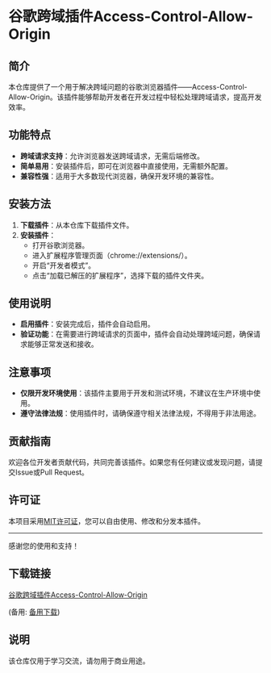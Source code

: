# 谷歌跨域插件Access-Control-Allow-Origin

## 简介
本仓库提供了一个用于解决跨域问题的谷歌浏览器插件——Access-Control-Allow-Origin。该插件能够帮助开发者在开发过程中轻松处理跨域请求，提高开发效率。

## 功能特点
- **跨域请求支持**：允许浏览器发送跨域请求，无需后端修改。
- **简单易用**：安装插件后，即可在浏览器中直接使用，无需额外配置。
- **兼容性强**：适用于大多数现代浏览器，确保开发环境的兼容性。

## 安装方法
1. **下载插件**：从本仓库下载插件文件。
2. **安装插件**：
   - 打开谷歌浏览器。
   - 进入扩展程序管理页面（chrome://extensions/）。
   - 开启“开发者模式”。
   - 点击“加载已解压的扩展程序”，选择下载的插件文件夹。

## 使用说明
- **启用插件**：安装完成后，插件会自动启用。
- **验证功能**：在需要进行跨域请求的页面中，插件会自动处理跨域问题，确保请求能够正常发送和接收。

## 注意事项
- **仅限开发环境使用**：该插件主要用于开发和测试环境，不建议在生产环境中使用。
- **遵守法律法规**：使用插件时，请确保遵守相关法律法规，不得用于非法用途。

## 贡献指南
欢迎各位开发者贡献代码，共同完善该插件。如果您有任何建议或发现问题，请提交Issue或Pull Request。

## 许可证
本项目采用[MIT许可证](LICENSE)，您可以自由使用、修改和分发本插件。

---
感谢您的使用和支持！

## 下载链接
[谷歌跨域插件Access-Control-Allow-Origin](https://pan.quark.cn/s/f402c4ddc035) 

(备用: [备用下载](https://pan.baidu.com/s/1t7O1natxv9xcTaYK22mOJg?pwd=1234))

## 说明

该仓库仅用于学习交流，请勿用于商业用途。
